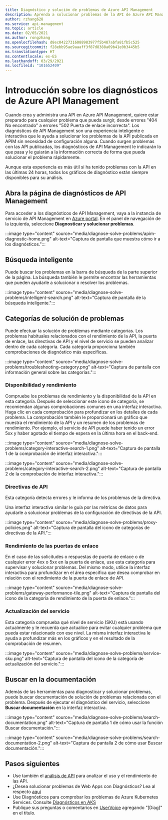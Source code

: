 ```yaml
---
title: Diagnóstico y solución de problemas de Azure API Management
description: Aprenda a solucionar problemas de la API de Azure API Management con la herramienta de diagnóstico y solución de problemas de Azure Portal.
author: rzhang628
ms.service: api-management
ms.topic: article
ms.date: 02/05/2021
ms.author: rongzhang
ms.openlocfilehash: d8ec04227316088983977f5b487abfa81fb5c525
ms.sourcegitcommit: f28ebb95ae9aaaff3f87d8388a09b41e0b3445b5
ms.translationtype: HT
ms.contentlocale: es-ES
ms.lasthandoff: 03/29/2021
ms.locfileid: "101652409"
---
```

# <a name="azure-api-management-diagnostics-overview"></a>Introducción sobre los diagnósticos de Azure API Management

Cuando crea y administra una API en Azure API Management, quiere estar preparado para cualquier problema que pueda surgir, desde errores "404 No encontrado" a errores "502 Puerta de enlace incorrecta". Los diagnósticos de API Management son una experiencia inteligente e interactiva que le ayuda a solucionar los problemas de la API publicada en APIM sin necesidad de configuración alguna. Cuando surgen problemas con las API publicadas, los diagnósticos de API Management le indicarán lo que pasa y le guiarán a la información correcta de forma que pueda solucionar el problema rápidamente.

Aunque esta experiencia es más útil si ha tenido problemas con la API en las últimas 24 horas, todos los gráficos de diagnóstico están siempre disponibles para su análisis.

## <a name="open-api-management-diagnostics"></a>Abra la página de diagnósticos de API Management

Para acceder a los diagnósticos de API Management, vaya a la instancia de servicio de API Management en [Azure portal](https://portal.azure.com). En el panel de navegación de la izquierda, seleccione **Diagnosticar y solucionar problemas**.

:::image type="content" source="media/diagnose-solve-problems/apim-diagnostic-home.png" alt-text="Captura de pantalla que muestra cómo ir a los diagnósticos.":::



## <a name="intelligent-search"></a>Búsqueda inteligente

Puede buscar los problemas en la barra de búsqueda de la parte superior de la página. La búsqueda también le permite encontrar las herramientas que pueden ayudarle a solucionar o resolver los problemas. 

:::image type="content" source="media/diagnose-solve-problems/intelligent-search.png" alt-text="Captura de pantalla de la búsqueda inteligente.":::


## <a name="troubleshooting-categories"></a>Categorías de solución de problemas

Puede efectuar la solución de problemas mediante categorías. Los problemas habituales relacionados con el rendimiento de la API, la puerta de enlace, las directivas de API y el nivel de servicio se pueden analizar dentro de cada categoría. Cada categoría proporciona también comprobaciones de diagnóstico más específicas. 

:::image type="content" source="media/diagnose-solve-problems/troubleshooting-category.png" alt-text="Captura de pantalla con información general sobre las categorías.":::


### <a name="availability-and-performance"></a>Disponibilidad y rendimiento

Compruebe los problemas de rendimiento y la disponibilidad de la API en esta categoría. Después de seleccionar este icono de categoría, se recomiendan algunas comprobaciones comunes en una interfaz interactiva. Haga clic en cada comprobación para profundizar en los detalles de cada problema. La comprobación también le proporcionará un gráfico que muestra el rendimiento de la API y un resumen de los problemas de rendimiento. Por ejemplo, el servicio de API puede haber tenido un error 5xx y haber agotado el tiempo de espera en la última hora en el back-end. 

:::image type="content" source="media/diagnose-solve-problems/category-interactive-search-1.png" alt-text="Captura de pantalla 1 de la comprobación de interfaz interactiva.":::



:::image type="content" source="media/diagnose-solve-problems/category-interactive-search-2.png" alt-text="Captura de pantalla 2 de la comprobación de interfaz interactiva.":::

### <a name="api-policies"></a>Directivas de API

Esta categoría detecta errores y le informa de los problemas de la directiva. 

Una interfaz interactiva similar le guía por las métricas de datos para ayudarle a solucionar problemas de la configuración de directivas de la API.

:::image type="content" source="media/diagnose-solve-problems/proxy-policies.png" alt-text="Captura de pantalla del icono de categorías de directivas de la API.":::

### <a name="gateway-performance"></a>Rendimiento de las puertas de enlace 

En el caso de las solicitudes o respuestas de puerta de enlace o de cualquier error 4xx o 5xx en la puerta de enlace, use esta categoría para supervisar y solucionar problemas. Del mismo modo, utilice la interfaz interactiva para profundizar en el área específica que desea comprobar en relación con el rendimiento de la puerta de enlace de API. 

:::image type="content" source="media/diagnose-solve-problems/gateway-performance-tile.png" alt-text="Captura de pantalla del icono de la categoría de rendimiento de la puerta de enlace.":::

### <a name="service-upgrade"></a>Actualización del servicio

Esta categoría comprueba qué nivel de servicio (SKU) está usando actualmente y le recuerda que actualice para evitar cualquier problema que pueda estar relacionado con ese nivel. La misma interfaz interactiva le ayuda a profundizar más en los gráficos y en el resultado de la comprobación de resumen. 

:::image type="content" source="media/diagnose-solve-problems/service-sku.png" alt-text="Captura de pantalla del icono de la categoría de actualización del servicio.":::

## <a name="search-documentation"></a>Buscar en la documentación

Además de las herramientas para diagnosticar y solucionar problemas, puede buscar documentación de solución de problemas relacionada con el problema. Después de ejecutar el diagnóstico del servicio, seleccione **Buscar documentación** en la interfaz interactiva. 

 :::image type="content" source="media/diagnose-solve-problems/search-documentation.png" alt-text="Captura de pantalla 1 de cómo usar la función Buscar documentación.":::


 :::image type="content" source="media/diagnose-solve-problems/search-documentation-2.png" alt-text="Captura de pantalla 2 de cómo usar Buscar documentación.":::


## <a name="next-steps"></a>Pasos siguientes

* Use también el [análisis de API](howto-use-analytics.md) para analizar el uso y el rendimiento de las API. 
* ¿Desea solucionar problemas de Web Apps con Diagnósticos? Lea al respecto [aquí](../app-service/overview-diagnostics.md)
* Use Diagnósticos para comprobar los problemas de Azure Kubernetes Services. Consulte [Diagnósticos en AKS](../aks/concepts-diagnostics.md)
* Publique sus preguntas o comentarios en [UserVoice](https://feedback.azure.com/forums/248703-api-management) agregando "[Diag]" en el título.
